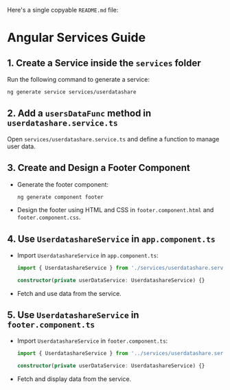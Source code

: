 Here's a single copyable `README.md` file:  

# Angular Services Guide

## 1. Create a Service inside the `services` folder  
Run the following command to generate a service:  
```bash
ng generate service services/userdatashare
```

## 2. Add a `usersDataFunc` method in `userdatashare.service.ts`  
Open `services/userdatashare.service.ts` and define a function to manage user data.  

## 3. Create and Design a Footer Component  
- Generate the footer component:  
  ```sh
  ng generate component footer
  ```
- Design the footer using HTML and CSS in `footer.component.html` and `footer.component.css`.  

## 4. Use `UserdatashareService` in `app.component.ts`  
- Import `UserdatashareService` in `app.component.ts`:  
  ```ts
  import { UserdatashareService } from './services/userdatashare.service';

  constructor(private userDataService: UserdatashareService) {}
  ```
- Fetch and use data from the service.  

## 5. Use `UserdatashareService` in `footer.component.ts`  
- Import `UserdatashareService` in `footer.component.ts`:  
  ```ts
  import { UserdatashareService } from '../services/userdatashare.service';

  constructor(private userDataService: UserdatashareService) {}
  ```
- Fetch and display data from the service.  
